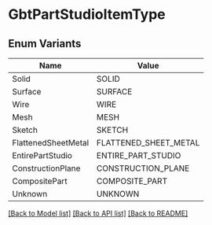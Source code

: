 # GbtPartStudioItemType

## Enum Variants

| Name | Value |
|---- | -----|
| Solid | SOLID |
| Surface | SURFACE |
| Wire | WIRE |
| Mesh | MESH |
| Sketch | SKETCH |
| FlattenedSheetMetal | FLATTENED_SHEET_METAL |
| EntirePartStudio | ENTIRE_PART_STUDIO |
| ConstructionPlane | CONSTRUCTION_PLANE |
| CompositePart | COMPOSITE_PART |
| Unknown | UNKNOWN |


[[Back to Model list]](../README.md#documentation-for-models) [[Back to API list]](../README.md#documentation-for-api-endpoints) [[Back to README]](../README.md)


